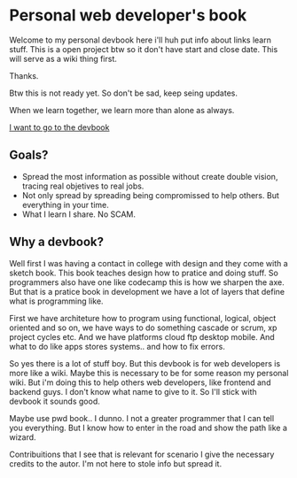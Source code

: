 # Personal web developer's book

Welcome to my personal devbook here i'll huh put info about links learn stuff.
This is a open project btw so it don't have start and close date. This will serve as a wiki thing first.

Thanks.

Btw this is not ready yet. So don't be sad, keep seing updates.

When we learn together, we learn more than alone as always.

[I want to go to the devbook](https://github.com/hiagosilverio/web-devbook/wiki)

## Goals?

* Spread the most information as possible without create double vision, tracing real objetives to real jobs.
* Not only spread by spreading being compromissed to help others. But everything in your time.
* What I learn I share. No SCAM.

## Why a devbook?

Well first I was having a contact in college with design and they come with a sketch book. This book teaches design how to pratice and doing stuff.
So programmers also have one like codecamp this is how we sharpen the axe. But that is a pratice book in development we have a lot of layers that define what is programming like.

First we have architeture how to program using functional, logical, object oriented and so on, we have ways to do something cascade or scrum, xp project cycles etc.
And we have platforms cloud ftp desktop mobile. And what to do like apps stores systems.. and how to fix errors.

So yes there is a lot of stuff boy. But this devbook is for web developers is more like a wiki. Maybe this is necessary to be for some reason my personal wiki. But i'm doing this to help others web developers, like frontend and backend guys. I don't know what name to give to it. So I'll stick with devbook it sounds good.

Maybe use pwd book.. I dunno. I not a greater programmer that I can tell you everything. But I know how to enter in the road and show the path like a wizard.

Contribuitions that I see that is relevant for scenario I give the necessary credits to the autor. I'm not here to stole info but spread it.

